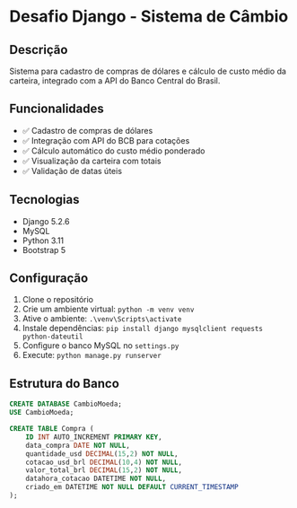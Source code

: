 # Desafio Django - Sistema de Câmbio

## Descrição
Sistema para cadastro de compras de dólares e cálculo de custo médio da carteira, integrado com a API do Banco Central do Brasil.

## Funcionalidades
- ✅ Cadastro de compras de dólares
- ✅ Integração com API do BCB para cotações
- ✅ Cálculo automático do custo médio ponderado
- ✅ Visualização da carteira com totais
- ✅ Validação de datas úteis

## Tecnologias
- Django 5.2.6
- MySQL
- Python 3.11
- Bootstrap 5

## Configuração
1. Clone o repositório
2. Crie um ambiente virtual: `python -m venv venv`
3. Ative o ambiente: `.\venv\Scripts\activate`
4. Instale dependências: `pip install django mysqlclient requests python-dateutil`
5. Configure o banco MySQL no `settings.py`
6. Execute: `python manage.py runserver`

## Estrutura do Banco
```sql
CREATE DATABASE CambioMoeda;
USE CambioMoeda;

CREATE TABLE Compra (
    ID INT AUTO_INCREMENT PRIMARY KEY,
    data_compra DATE NOT NULL,
    quantidade_usd DECIMAL(15,2) NOT NULL,
    cotacao_usd_brl DECIMAL(10,4) NOT NULL,
    valor_total_brl DECIMAL(15,2) NOT NULL,
    datahora_cotacao DATETIME NOT NULL,
    criado_em DATETIME NOT NULL DEFAULT CURRENT_TIMESTAMP
);
